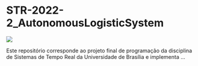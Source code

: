 # STR-2022-2_AutonomousLogisticSystem

![](https://img.shields.io/badge/version-v0.1-blue)

Este repositório corresponde ao projeto final de programação da disciplina de Sistemas de Tempo Real da Universidade de Brasília e implementa ...
